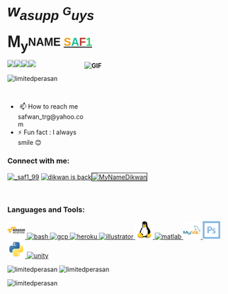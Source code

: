 <h1><span style="font-family: Lucida Sans Unicode,Lucida Grande,sans-serif;"><span style="font-size: 36px;"><strong><em>w<sub>asupp&nbsp;<sup>G</sup></sub><sub>uys</sub></em><em>​​​​​​</em><em>​​​​​​</em><em>​​​​​​</em></strong></span></span></h1>
<p><span style="font-size: 36px;"><span style="font-family: Trebuchet MS,Helvetica,sans-serif;"><strong>M<em><sub>​​​​​</sub></em></strong><sub><strong>y<sup>NAME <u><span style="color: #f39c12;">S</span><span style="color: #1abc9c;">A</span><span style="color: #c0392b;">F</span><span style="color: #2ecc71;">1</span></u></sup></strong></sub></span></span><span style="font-family: Comic Sans MS,cursive;"><span style="font-size: 36px;">​​​​​​</span></span></p>
<p style="padding-left: 30px;"><strong><img style="border-width: 4px; margin: 4px auto; display: block;" src="https://github.com/limitedPerasan/LimitedPerasan./blob/main/data-aquisition.gif" alt="GIF" width="330" height="240" align="right" /></strong></p>
<p><img src="https://img.shields.io/badge/windows-%230078D6.svg?&amp;style=for-the-badge&amp;logo=windows&amp;logoColor=white"/><img src="https://img.shields.io/badge/intel-core%20i5%2010th-%230071C5.svg?&amp;style=for-the-badge&amp;logo=intel&amp;logoColor=white"/><img src="https://img.shields.io/badge/RAM-16GB-%230071C5.svg?&amp;style=for-the-badge&amp;logoColor=white"/><img src="https://img.shields.io/badge/nvidia-gtx%201650-%2376B900.svg?&amp;style=for-the-badge&amp;logo=nvidia&amp;logoColor=white"/></p>
<p><img src="https://komarev.com/ghpvc/?username=limitedperasan&amp;label=Profile%20views&amp;color=0e75b6&amp;style=flat" alt="limitedperasan"/></p>
<p><a href="https://twitter.com/" target="blank"><img src="https://img.shields.io/twitter/follow/?logo=twitter&amp;style=for-the-badge" alt=""/></a></p>
<ul>
<li>&nbsp;📫 How to reach me&nbsp; safwan_trg@yahoo.com</li>
<li>⚡ Fun fact : I always smile 😊</li>
</ul>
<h3>Connect with me:</h3>
<p><a href="https://instagram.com/_saf1_99" target="blank"><img style="height: 30px; width: 40px;" src="https://cdn.jsdelivr.net/npm/simple-icons@v3/icons/instagram.svg" alt="_saf1_99" /></a> <a href="https://www.youtube.com/c/dikwan is back" target="blank"><img style="height: 30px; width: 40px;" src="https://cdn.jsdelivr.net/npm/simple-icons@v3/icons/youtube.svg" alt="dikwan is back" /></a><a href="https://t.me/MyNameDikwan"><img style="border-style: solid; border-width: 1px; height: 30px; width: 40px;" src="https://cdn.jsdelivr.net/npm/simple-icons@v3/icons/telegram.svg" alt="MyNameDikwan" /></a></p>
<p>&nbsp;</p>
<h3>Languages and Tools:</h3>
<p><a href="https://aws.amazon.com" target="_blank" rel="noopener"><img style="height: 40px; width: 40px;" src="https://raw.githubusercontent.com/devicons/devicon/master/icons/amazonwebservices/amazonwebservices-original-wordmark.svg" alt="aws" /> </a> <a href="https://www.gnu.org/software/bash/" target="_blank" rel="noopener"> <img style="height: 40px; width: 40px;" src="https://www.vectorlogo.zone/logos/gnu_bash/gnu_bash-icon.svg" alt="bash" /> </a> <a href="https://cloud.google.com" target="_blank" rel="noopener"> <img style="height: 40px; width: 40px;" src="https://www.vectorlogo.zone/logos/google_cloud/google_cloud-icon.svg" alt="gcp" /> </a> <a href="https://heroku.com" target="_blank" rel="noopener"> <img style="height: 40px; width: 40px;" src="https://www.vectorlogo.zone/logos/heroku/heroku-icon.svg" alt="heroku" /> </a> <a href="https://www.adobe.com/in/products/illustrator.html" target="_blank" rel="noopener"> <img style="height: 40px; width: 40px;" src="https://www.vectorlogo.zone/logos/adobe_illustrator/adobe_illustrator-icon.svg" alt="illustrator" /> </a> <a href="https://www.linux.org/" target="_blank" rel="noopener"> <img style="height: 40px; width: 40px;" src="https://raw.githubusercontent.com/devicons/devicon/master/icons/linux/linux-original.svg" alt="linux" /> </a> <a href="https://www.mathworks.com/" target="_blank" rel="noopener"> <img style="height: 40px; width: 40px;" src="https://upload.wikimedia.org/wikipedia/commons/2/21/Matlab_Logo.png" alt="matlab" /> </a> <a href="https://www.mysql.com/" target="_blank" rel="noopener"> <img style="height: 40px; width: 40px;" src="https://raw.githubusercontent.com/devicons/devicon/master/icons/mysql/mysql-original-wordmark.svg" alt="mysql" /> </a> <a href="https://www.photoshop.com/en" target="_blank" rel="noopener"> <img style="height: 40px; width: 40px;" src="https://raw.githubusercontent.com/devicons/devicon/master/icons/photoshop/photoshop-line.svg" alt="photoshop" /> </a> <a href="https://www.python.org" target="_blank" rel="noopener"> <img style="height: 40px; width: 40px;" src="https://raw.githubusercontent.com/devicons/devicon/master/icons/python/python-original.svg" alt="python" /> </a> <a href="https://unity.com/" target="_blank" rel="noopener"> <img style="height: 40px; width: 40px;" src="https://www.vectorlogo.zone/logos/unity3d/unity3d-icon.svg" alt="unity" /> </a></p>
<p><img style="float: left;" src="https://github-readme-stats.vercel.app/api/top-langs?username=limitedperasan&amp;show_icons=true&amp;locale=en&amp;layout=compact" alt="limitedperasan" /></p>
<p>&nbsp;<img src="https://github-readme-stats.vercel.app/api?username=limitedperasan&amp;show_icons=true&amp;locale=en" alt="limitedperasan" /></p>
<p><img src="https://github-readme-streak-stats.herokuapp.com/?user=limitedperasan&amp;" alt="limitedperasan" /></p>
